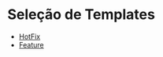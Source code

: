 # Seleção de Templates

- [HotFix](?expand=1&pull_request_template_hotfix.md)
- [Feature](?expand=1&pull_request_template_feature.md)